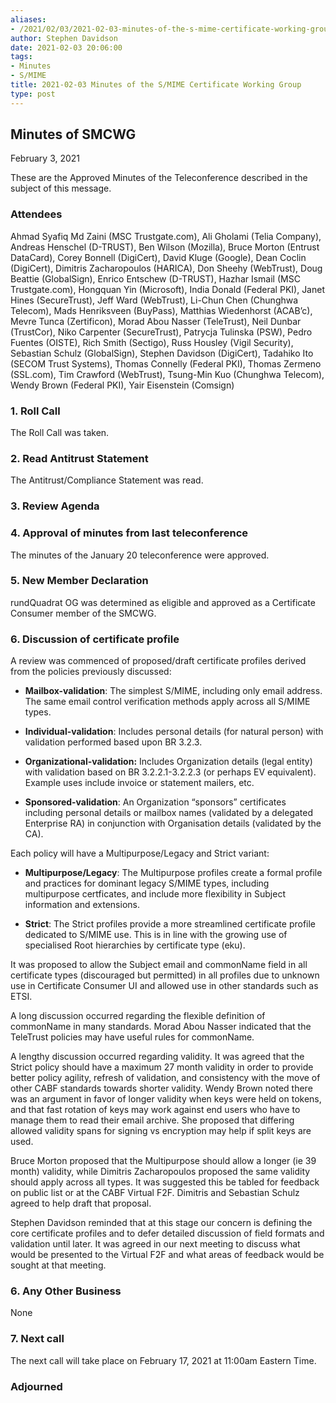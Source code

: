 ```yaml
---
aliases:
- /2021/02/03/2021-02-03-minutes-of-the-s-mime-certificate-working-group/
author: Stephen Davidson
date: 2021-02-03 20:06:00
tags:
- Minutes
- S/MIME
title: 2021-02-03 Minutes of the S/MIME Certificate Working Group
type: post
---
```


## Minutes of SMCWG

February 3, 2021

These are the Approved Minutes of the Teleconference described in the subject of this message.

### Attendees

Ahmad Syafiq Md Zaini (MSC Trustgate.com), Ali Gholami (Telia Company), Andreas Henschel (D-TRUST), Ben Wilson (Mozilla), Bruce Morton (Entrust DataCard), Corey Bonnell (DigiCert), David Kluge (Google), Dean Coclin (DigiCert), Dimitris Zacharopoulos (HARICA), Don Sheehy (WebTrust), Doug Beattie (GlobalSign), Enrico Entschew (D-TRUST), Hazhar Ismail (MSC Trustgate.com), Hongquan Yin (Microsoft), India Donald (Federal PKI), Janet Hines (SecureTrust), Jeff Ward (WebTrust), Li-Chun Chen (Chunghwa Telecom), Mads Henriksveen (BuyPass), Matthias Wiedenhorst (ACAB’c), Mevre Tunca (Zertificon), Morad Abou Nasser (TeleTrust), Neil Dunbar (TrustCor), Niko Carpenter (SecureTrust), Patrycja Tulinska (PSW), Pedro Fuentes (OISTE), Rich Smith (Sectigo), Russ Housley (Vigil Security), Sebastian Schulz (GlobalSign), Stephen Davidson (DigiCert), Tadahiko Ito (SECOM Trust Systems), Thomas Connelly (Federal PKI), Thomas Zermeno (SSL.com), Tim Crawford (WebTrust), Tsung-Min Kuo (Chunghwa Telecom), Wendy Brown (Federal PKI), Yair Eisenstein (Comsign)

### 1. Roll Call

The Roll Call was taken.

### 2. Read Antitrust Statement

The Antitrust/Compliance Statement was read.

### 3. Review Agenda

### 4. Approval of minutes from last teleconference

The minutes of the January 20 teleconference were approved.

### 5. New Member Declaration

rundQuadrat OG was determined as eligible and approved as a Certificate Consumer member of the SMCWG.

### 6. Discussion of certificate profile

A review was commenced of proposed/draft certificate profiles derived from the policies previously discussed:

- **Mailbox-validation**: The simplest S/MIME, including only email address. The same email control verification methods apply across all S/MIME types.

- **Individual-validation**: Includes personal details (for natural person) with validation performed based upon BR 3.2.3.

- **Organizational-validation:** Includes Organization details (legal entity) with validation based on BR 3.2.2.1-3.2.2.3 (or perhaps EV equivalent). Example uses include invoice or statement mailers, etc.

- **Sponsored-validation**: An Organization “sponsors” certificates including personal details or mailbox names (validated by a delegated Enterprise RA) in conjunction with Organisation details (validated by the CA).

Each policy will have a Multipurpose/Legacy and Strict variant:

- **Multipurpose/Legacy**: The Multipurpose profiles create a formal profile and practices for dominant legacy S/MIME types, including multipurpose certficates, and include more flexibility in Subject information and extensions.

- **Strict**: The Strict profiles provide a more streamlined certificate profile dedicated to S/MIME use. This is in line with the growing use of specialised Root hierarchies by certificate type (eku).

It was proposed to allow the Subject email and commonName field in all certificate types (discouraged but permitted) in all profiles due to unknown use in Certificate Consumer UI and allowed use in other standards such as ETSI.

A long discussion occurred regarding the flexible definition of commonName in many standards. Morad Abou Nasser indicated that the TeleTrust policies may have useful rules for commonName.

A lengthy discussion occurred regarding validity. It was agreed that the Strict policy should have a maximum 27 month validity in order to provide better policy agility, refresh of validation, and consistency with the move of other CABF standards towards shorter validity. Wendy Brown noted there was an argument in favor of longer validity when keys were held on tokens, and that fast rotation of keys may work against end users who have to manage them to read their email archive. She proposed that differing allowed validity spans for signing vs encryption may help if split keys are used.

Bruce Morton proposed that the Multipurpose should allow a longer (ie 39 month) validity, while Dimitris Zacharopoulos proposed the same validity should apply across all types. It was suggested this be tabled for feedback on public list or at the CABF Virtual F2F. Dimitris and Sebastian Schulz agreed to help draft that proposal.

Stephen Davidson reminded that at this stage our concern is defining the core certificate profiles and to defer detailed discussion of field formats and validation until later. It was agreed in our next meeting to discuss what would be presented to the Virtual F2F and what areas of feedback would be sought at that meeting.

### 6. Any Other Business

None

### 7. Next call

The next call will take place on February 17, 2021 at 11:00am Eastern Time.

### Adjourned
